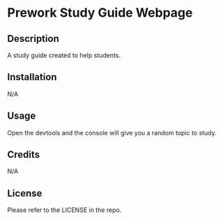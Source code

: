 # Prework Study Guide Webpage

## Description

A study guide created to help students.

## Installation

N/A

## Usage

Open the devtools and the console will give you a random topic to study.

## Credits

N/A

## License

Please refer to the LICENSE in the repo.